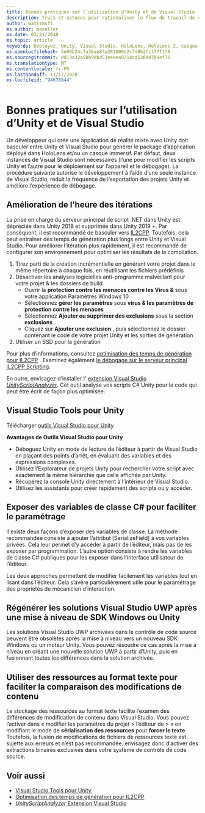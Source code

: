 ```yaml
---
title: Bonnes pratiques sur l’utilisation d’Unity et de Visual Studio
description: Trucs et astuces pour rationaliser le flux de travail de création d’une application de réalité mixte avec Unity et Visual Studio.
author: mattzmsft
ms.author: mazeller
ms.date: 03/21/2018
ms.topic: article
keywords: Déployez, Unity, Visual Studio, HoloLens, HoloLens 2, casque immersif, meilleures pratiques, casque de réalité mixte, casque Windows Mixed realisation, casque de réalité virtuelle, UWP, Visual Studio Tools, SDK Windows
ms.openlocfilehash: 5e00b24c7a36ae83a281800e2c7d8b2fc377f178
ms.sourcegitcommit: dd13a32a5bb90bd53eeeea8214cd5384d7b9ef76
ms.translationtype: MT
ms.contentlocale: fr-FR
ms.lasthandoff: 11/17/2020
ms.locfileid: "94678844"
---
```

# <a name="best-practices-for-working-with-unity-and-visual-studio"></a>Bonnes pratiques sur l’utilisation d’Unity et de Visual Studio

Un développeur qui crée une application de réalité mixte avec Unity doit basculer entre Unity et Visual Studio pour générer le package d’application déployé dans HoloLens et/ou un casque immersif. Par défaut, deux instances de Visual Studio sont nécessaires (l’une pour modifier les scripts Unity et l’autre pour le déploiement sur l’appareil et le débogage). La procédure suivante autorise le développement à l’aide d’une seule instance de Visual Studio, réduit la fréquence de l’exportation des projets Unity et améliore l’expérience de débogage.

## <a name="improving-iteration-time"></a>Amélioration de l’heure des itérations

La prise en charge du serveur principal de script .NET dans Unity est dépréciée dans Unity 2018 et supprimée dans Unity 2019 +. Par conséquent, il est recommandé de basculer vers [IL2CPP](https://docs.unity3d.com/Manual/IL2CPP.html). Toutefois, cela peut entraîner des temps de génération plus longs entre Unity et Visual Studio. Pour améliorer l’itération plus rapidement, il est recommandé de configurer son environnement pour optimiser les résultats de la compilation.

1) Tirez parti de la création incrémentielle en générant votre projet dans le même répertoire à chaque fois, en réutilisant les fichiers prédéfinis
2) Désactiver les analyses logicielles anti-programme malveillant pour votre projet & les dossiers de build
   - Ouvrir la **protection contre les menaces contre les Virus &** sous votre application Paramètres Windows 10
   - Sélectionnez **gérer les paramètres** sous **virus & les paramètres de protection contre les menaces**
   - Sélectionnez **Ajouter ou supprimer des exclusions** sous la section **exclusions** .
   - Cliquez sur **Ajouter une exclusion** , puis sélectionnez le dossier contenant le code de votre projet Unity et les sorties de génération
3) Utiliser un SSD pour la génération

Pour plus d’informations, consultez [optimisation des temps de génération pour IL2CPP](https://docs.unity3d.com/Manual/IL2CPP-OptimizingBuildTimes.html) . Examinez également [le débogage sur le serveur principal IL2CPP Scripting](https://docs.unity3d.com/Manual/windowsstore-debugging-il2cpp.html).

En outre, envisagez d’installer l' [extension Visual Studio *UnityScriptAnalyzer*](https://github.com/Microsoft/MixedRealityCompanionKit/tree/master/UnityScriptAnalyzer). Cet outil analyse vos scripts C# Unity pour le code qui peut être écrit de façon plus optimisée.

## <a name="visual-studio-tools-for-unity"></a>Visual Studio Tools pour Unity

Télécharger [outils Visual Studio pour Unity](https://docs.microsoft.com/visualstudio/cross-platform/getting-started-with-visual-studio-tools-for-unity?view=vs-2019)

**Avantages de Outils Visual Studio pour Unity**
* Déboguez Unity en mode de lecture de l’éditeur à partir de Visual Studio en plaçant des points d’arrêt, en évaluant des variables et des expressions complexes.
* Utilisez l’Explorateur de projets Unity pour rechercher votre script avec exactement la même hiérarchie que celle affichée par Unity.
* Récupérez la console Unity directement à l’intérieur de Visual Studio.
* Utilisez les assistants pour créer rapidement des scripts ou y accéder.

## <a name="expose-c-class-variables-for-easy-tuning"></a>Exposer des variables de classe C# pour faciliter le paramétrage

Il existe deux façons d’exposer des variables de classe. La méthode recommandée consiste à ajouter l’attribut [SerializeField] à vos variables privées. Cela leur permet d’y accéder à partir de l’éditeur, mais pas de les exposer par programmation.  L’autre option consiste à rendre les variables de classe C# publiques pour les exposer dans l’interface utilisateur de l’éditeur. 

Les deux approches permettent de modifier facilement les variables tout en lisant dans l’éditeur. Cela s’avère particulièrement utile pour le paramétrage des propriétés de mécanicien d’interaction.

## <a name="regenerate-uwp-visual-studio-solutions-after-windows-sdk-or-unity-upgrade"></a>Régénérer les solutions Visual Studio UWP après une mise à niveau de SDK Windows ou Unity

Les solutions Visual Studio UWP archivées dans le contrôle de code source peuvent être obsolètes après la mise à niveau vers un nouveau SDK Windows ou un moteur Unity. Vous pouvez résoudre ce cas après la mise à niveau en créant une nouvelle solution UWP à partir d’Unity, puis en fusionnant toutes les différences dans la solution archivée.

## <a name="use-text-format-assets-for-easy-comparison-of-content-changes"></a>Utiliser des ressources au format texte pour faciliter la comparaison des modifications de contenu

Le stockage des ressources au format texte facilite l’examen des différences de modification de contenu dans Visual Studio. Vous pouvez l’activer dans « modifier les paramètres du projet > l’éditeur de > » en modifiant le mode de **sérialisation des ressources** pour **forcer le texte**. Toutefois, la fusion de modifications de fichiers de ressources texte est sujette aux erreurs et n’est pas recommandée. envisagez donc d’activer des extractions binaires exclusives dans votre système de contrôle de code source.

## <a name="see-also"></a>Voir aussi
- [Visual Studio Tools pour Unity](https://visualstudiogallery.msdn.microsoft.com/8d26236e-4a64-4d64-8486-7df95156aba9)
- [Optimisation des temps de génération pour IL2CPP](https://docs.unity3d.com/Manual/IL2CPP-OptimizingBuildTimes.html)
- [*UnityScriptAnalyzer* Extension Visual Studio](https://github.com/Microsoft/MixedRealityCompanionKit/tree/master/UnityScriptAnalyzer)
